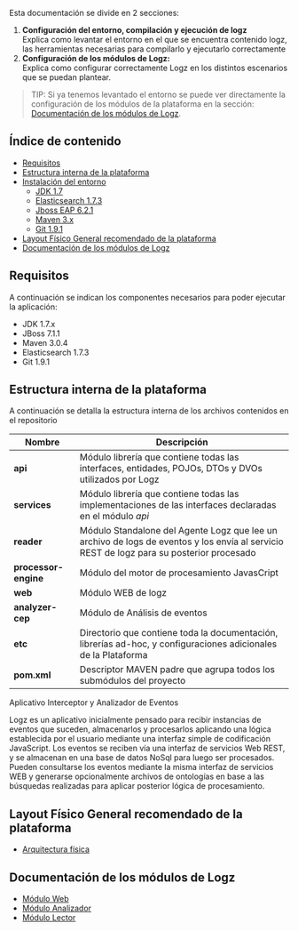 
Esta documentación se divide en 2 secciones: 

1. **Configuración del entorno, compilación y ejecución de logz** <br>
Explica como levantar el entorno en el que se encuentra contenido logz, las herramientas necesarias para compilarlo y ejecutarlo correctamente
2. **Configuración de los módulos de Logz:**<br>
Explica como configurar correctamente Logz en los distintos escenarios que se puedan plantear.


>TIP: Si ya tenemos levantado el entorno se puede ver directamente la configuración de los módulos de la plataforma en la sección: [Documentación de los módulos de Logz](#doc_mod).

## Índice de contenido

- [Requisitos](#requisitos)
- [Estructura interna de la plataforma](#estr_interna)
- [Instalación del entorno](./Logz/Instalación_de_entorno#instalacion)
	- [JDK 1.7](./Logz/Instalación_de_entorno#jdk)
	- [Elasticsearch 1.7.3](./Logz/Instalación_de_entorno#elasticsearch)
	- [Jboss EAP 6.2.1](./Logz/Instalación_de_entorno#jboss)
	- [Maven 3.x](./Logz/Instalación_de_entorno#maven)
	- [Git 1.9.1](./Logz/Instalación_de_entorno#git)
- [Layout Físico General recomendado de la plataforma](#layout)
- [Documentación de los módulos de Logz](#doc_mod)


<a name="requisitos"></a>
## Requisitos 

A continuación se indican los componentes necesarios para poder ejecutar la aplicación:

* JDK 1.7.x
* JBoss 7.1.1 
* Maven 3.0.4
* Elasticsearch 1.7.3
* Git 1.9.1

<a name="estr_interna"></a>
## Estructura interna de la plataforma

A continuación se detalla la estructura interna de los archivos contenidos en el repositorio

|Nombre|Descripción|
|------|-------|
|**api**|Módulo librería que contiene todas las interfaces, entidades, POJOs, DTOs y DVOs utilizados por Logz|
|**services**|Módulo librería que contiene todas las implementaciones de las interfaces declaradas en el módulo *api*|
|**reader**|Módulo Standalone del Agente Logz que lee un archivo de logs de eventos y los envía al servicio REST de logz para su posterior procesado|
|**processor-engine**|Módulo del motor de procesamiento JavasCript|
|**web**|Módulo WEB de logz|
|**analyzer-cep**|Módulo de Análisis de eventos|
|**etc**|Directorio que contiene toda la documentación, librerías ad-hoc, y configuraciones adicionales de la Plataforma|
|**pom.xml**|Descriptor MAVEN padre que agrupa todos los submódulos del proyecto|


Aplicativo Interceptor y Analizador de Eventos 

Logz es un aplicativo inicialmente pensado para recibir instancias de eventos que suceden, almacenarlos y procesarlos aplicando una lógica establecida por el usuario mediante una interfaz simple de codificación JavaScript.
Los eventos se reciben vía una interfaz de servicios Web REST, y se almacenan en una base de datos NoSql para luego ser procesados. 
Pueden consultarse los eventos mediante la misma interfaz de servicios WEB y generarse opcionalmente archivos de ontologías en base a las búsquedas realizadas para aplicar posterior lógica de procesamiento. 

<a name="layout"></a>
## Layout Físico General recomendado de la plataforma
* [Arquitectura física](./Logz/Layout_Físico)


<a name="doc_mod"></a>
## Documentación de los módulos de Logz

* [Módulo Web](./Logz/Módulo_Web)
* [Módulo Analizador](./Logz/Módulo_de_Análisis)
* [Módulo Lector](./Logz/Módulo_de_Lectura)
